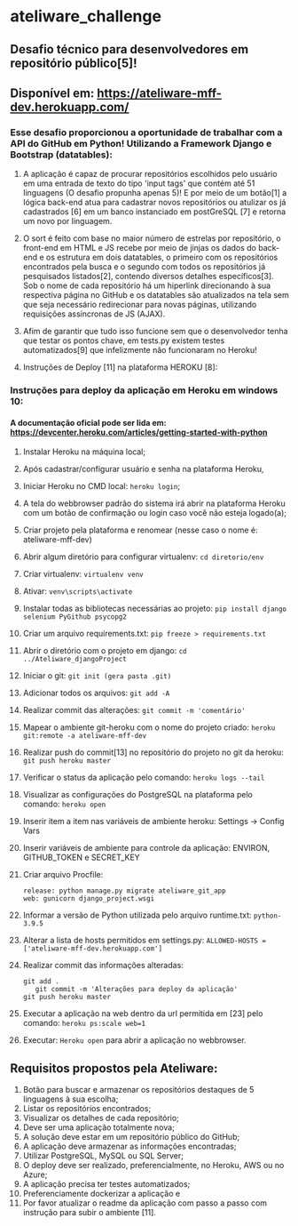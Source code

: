 # ateliware_challenge
## Desafio técnico para desenvolvedores em repositório público[5]!

## Disponível em: https://ateliware-mff-dev.herokuapp.com/

### Esse desafio proporcionou a oportunidade de trabalhar com a API do GitHub em Python! Utilizando a Framework Django e Bootstrap (datatables):

1. A aplicação é capaz de procurar repositórios escolhidos pelo usuário em uma entrada de texto do tipo 'input tags' que contém até 51 linguagens (O desafio propunha apenas 5)! E por meio de um botão[1] a lógica back-end atua para cadastrar novos repositórios ou atulizar os já cadastrados [6] em um banco instanciado em postGreSQL [7] e retorna um novo por linguagem.

2. O sort é feito com base no maior número de estrelas por repositório, o front-end em HTML e JS recebe por meio de jinjas os dados do back-end e os estrutura em dois datatables, o primeiro com os repositórios encontrados pela busca e o segundo com todos os repositórios já pesquisados listados[2], contendo diversos detalhes específicos[3]. Sob o nome de cada repositório há um hiperlink direcionando à sua respectiva página no GitHub e os datatables são atualizados na tela sem que seja necessário redirecionar para novas páginas, utilizando requisições assíncronas de JS (AJAX).

3. Afim de garantir que tudo isso funcione sem que o desenvolvedor tenha que testar os pontos chave, em tests.py existem testes automatizados[9] que infelizmente não funcionaram no Heroku!

4. Instruções de Deploy [11] na plataforma HEROKU [8]:

### Instruções para deploy da aplicação em Heroku em windows 10:

#### A documentação oficial pode ser lida em: https://devcenter.heroku.com/articles/getting-started-with-python

1. Instalar Heroku na máquina local;
2. Após cadastrar/configurar usuário e senha na plataforma Heroku,
3. Iniciar Heroku no CMD local: ```heroku login```;
4. A tela do webbrowser padrão do sistema irá abrir na plataforma Heroku com um botão de confirmação ou login caso você não esteja logado(a);
5. Criar projeto pela plataforma e renomear (nesse caso o nome é: ateliware-mff-dev)
6. Abrir algum diretório para configurar virtualenv: ```cd diretorio/env```
7. Criar virtualenv: ```virtualenv venv```
8. Ativar: ```venv\scripts\activate```
9. Instalar todas as bibliotecas necessárias ao projeto:
	```pip install django selenium PyGithub psycopg2```
10. Criar um arquivo requirements.txt: ```pip freeze > requirements.txt```
11. Abrir o diretório com o projeto em django: ```cd ../Ateliware_djangoProject```
12. Iniciar o git: ```git init (gera pasta .git)```
13. Adicionar todos os arquivos: ```git add -A```
14. Realizar commit das alterações: ```git commit -m 'comentário'```
15. Mapear o ambiente git-heroku com o nome do projeto criado: ```heroku git:remote -a ateliware-mff-dev```
16. Realizar push do commit[13] no repositório do projeto no git da heroku: ```git push heroku master```
17. Verificar o status da aplicação pelo comando: ```heroku logs --tail```
18. Visualizar as configurações do PostgreSQL na plataforma pelo comando: ```heroku open```
19. Inserir item a item nas variáveis de ambiente heroku: Settings -> Config Vars
20. Inserir variáveis de ambiente para controle da aplicação: ENVIRON, GITHUB_TOKEN e SECRET_KEY
21. Criar arquivo Procfile:
	```
    release: python manage.py migrate ateliware_git_app
    web: gunicorn django_project.wsgi
    ```
22. Informar a versão de Python utilizada pelo arquivo runtime.txt: 
	```python-3.9.5```
23. Alterar a lista de hosts permitidos em settings.py: ```ALLOWED-HOSTS = ['ateliware-mff-dev.herokuapp.com'] ```
24. Realizar commit das informações alteradas: 
	```
    git add .
	   git commit -m 'Alterações para deploy da aplicação'
    git push heroku master
    ```
	
25. Executar a aplicação na web dentro da url permitida em [23] pelo comando: ```heroku ps:scale web=1```
26. Executar: ```Heroku open``` para abrir a aplicação no webbrowser.

## Requisitos propostos pela Ateliware:

1. Botão para buscar e armazenar os repositórios destaques de 5 linguagens à sua escolha;
2. Listar os repositórios encontrados;
3. Visualizar os detalhes de cada repositório;
4. Deve ser uma aplicação totalmente nova;
5. A solução deve estar em um repositório público do GitHub;
6. A aplicação deve armazenar as informações encontradas;
7. Utilizar PostgreSQL, MySQL ou SQL Server;
8. O deploy deve ser realizado, preferencialmente, no Heroku, AWS ou no Azure;
9. A aplicação precisa ter testes automatizados;
10. Preferenciamente dockerizar a aplicação e
11. Por favor atualizar o readme da aplicação com passo a passo com instrução para subir o ambiente [11].

    